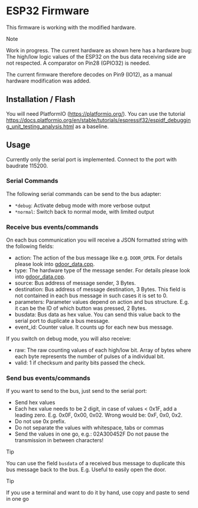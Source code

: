 # ESP32 Firmware
This firmware is working with the modified hardware.

> [!NOTE]  
> Work in progress.
> The current hardware as shown here has a hardware bug:
> The high/low logic values of the ESP32 on the bus data receiving side are not
> respected. A comparator on Pin28 (GPIO32) is needed.
>
> The current firmware therefore decodes on Pin9 (IO12),
> as a manual hardware modification was added.

## Installation / Flash
You will need PlatformIO (https://platformio.org/).
You can use the tutorial https://docs.platformio.org/en/stable/tutorials/espressif32/espidf_debugging_unit_testing_analysis.html
as a baseline.

## Usage
Currently only the serial port is implemented.
Connect to the port with baudrate 115200.

### Serial Commands
The following serial commands can be send to the bus adapter:
- `*debug`: Activate debug mode with more verbose output
- `*normal`: Switch back to normal mode, with limited output

### Receive bus events/commands
On each bus communication you will receive a JSON formatted string with the following fields:
- action: The action of the bus message like e.g. `DOOR_OPEN`. For details please look into [gdoor_data.cpp](src/gdoor_data.cpp).
- type: The hardware type of the message sender. For details please look into [gdoor_data.cpp](src/gdoor_data.cpp).
- source: Bus address of message sender, 3 Bytes.
- destination: Bus address of message destination, 3 Bytes. This field is not contained in each bus message in such cases it is set to 0.
- parameters: Parameter values depend on action and bus structure. E.g. it can be the ID of which button was pressed, 2 Bytes.
- busdata: Bus data as hex value. You can send this value back to the serial port to duplicate a bus message.
- event_id: Counter value. It counts up for each new bus message.

If you switch on debug mode, you will also receive:
- raw: The raw counting values of each high/low bit. Array of bytes where each byte represents the number of pulses of a individual bit.
- valid: 1 if checksum and parity bits passed the check.

### Send bus events/commands
If you want to send to the bus, just send to the serial port:
- Send hex values
- Each hex value needs to be 2 digit, in case of values < 0x1F, add a leading zero.
  E.g. 0x0F, 0x00, 0x02. Wrong would be: 0xF, 0x0, 0x2.
- Do not use 0x prefix.
- Do not separate the values with whitespace, tabs or commas
- Send the values in one go, e.g.: 02A300452F
  Do not pause the transmission in between characters!

> [!TIP]
> You can use the field `busdata` of a received bus message to duplicate this bus message back to the bus.
> E.g. Useful to easily open the door.

> [!TIP]
> If you use a terminal and want to do it by hand, use copy and paste to send in one go